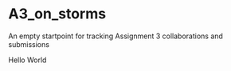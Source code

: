 # A3_on_storms
An empty startpoint for tracking Assignment 3 collaborations and submissions

Hello World


